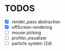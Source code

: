 # TODOS

- [x] render_pass abstraction
- [x] offScreen rendering
- [ ] mouse picking
- [ ] profiler_visualizer
- [ ] particle system (2d)